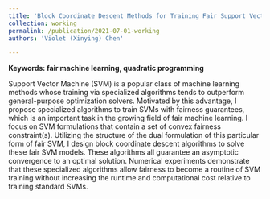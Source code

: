 ```yaml
---
title: 'Block Coordinate Descent Methods for Training Fair Support Vector Machines'
collection: working
permalink: /publication/2021-07-01-working
authors: 'Violet (Xinying) Chen'

---
```


**Keywords: fair machine learning, quadratic programming**

Support Vector Machine (SVM) is a popular class of machine learning methods whose training via specialized algorithms tends to outperform general-purpose optimization solvers. Motivated by this advantage, I propose specialized algorithms to train SVMs with fairness guarantees, which is an important task in the growing field of fair machine learning. I focus on SVM formulations that contain a set of convex fairness constraint(s). Utilizing the structure of the dual formulation of this particular form of fair SVM, I design block coordinate descent algorithms to solve these fair SVM models. These algorithms all guarantee an asymptotic convergence to an optimal solution. Numerical experiments demonstrate that these specialized algorithms allow fairness to become a routine of SVM training without increasing the runtime and computational cost relative to training standard SVMs.
